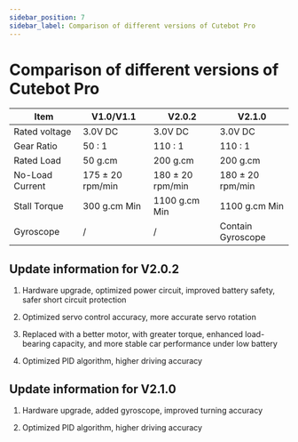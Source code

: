 ```yaml
---
sidebar_position: 7
sidebar_label: Comparison of different versions of Cutebot Pro
---
```


#  Comparison of different versions of Cutebot Pro


| Item | V1.0/V1.1 | V2.0.2 | V2.1.0 |
|---|---|---|---|
|Rated voltage| 3.0V DC | 3.0V DC | 3.0V DC |
|Gear Ratio| 50 : 1 | 110 : 1 | 110 : 1 |
|Rated Load| 50 g.cm | 200 g.cm | 200 g.cm |
|No-Load Current| 175 ± 20 rpm/min | 180 ± 20 rpm/min | 180 ± 20 rpm/min |
|Stall Torque| 300 g.cm Min | 1100 g.cm Min | 1100 g.cm Min |
|Gyroscope| / | / | Contain Gyroscope |

## Update information for V2.0.2

1. Hardware upgrade, optimized power circuit, improved battery safety, safer short circuit protection

2. Optimized servo control accuracy, more accurate servo rotation

3. Replaced with a better motor, with greater torque, enhanced load-bearing capacity, and more stable car performance under low battery

4. Optimized PID algorithm, higher driving accuracy

## Update information for V2.1.0

1. Hardware upgrade, added gyroscope, improved turning accuracy

2. Optimized PID algorithm, higher driving accuracy
